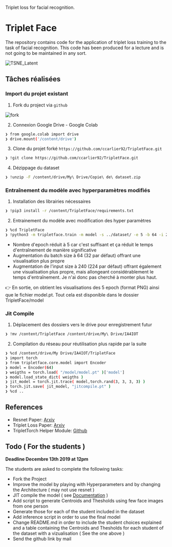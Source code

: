Triplet loss for facial recognition.

# Triplet Face

The repository contains code for the application of triplet loss training to the
task of facial recognition. This code has been produced for a lecture and is not
going to be maintained in any sort.

![TSNE_Latent](TSNE_Latent.png)

## Tâches réalisées

### Import du projet existant
1. Fork du project via `github`

![fork](https://raw.githubusercontent.com/ccarlier92/castle/master/fork.png)

2. Connexion Google Drive - Google Colab
```sh
❯ from google.colab import drive
❯ drive.mount('/content/drive')
```
3. Clone du projet forké `https://github.com/ccarlier92/TripletFace.git`
```sh
❯ !git clone https://github.com/ccarlier92/TripletFace.git
```
4. Dézippage du dataset 
```sh
❯ !unzip -F /content/drive/My\ Drive/Copie\ de\ dataset.zip
```
### Entraînement du modèle avec hyperparamètres modifiés

1.  Installation des librairies nécessaires
```sh
❯ !pip3 install -r /content/TripletFace/requirements.txt
```
2. Entrainement du modèle avec modification des hyper paramètres
```sh
❯ %cd TripletFace
❯ !python3 -m tripletface.train -m model -s ../dataset/ -e 5 -b 64 -i 240
```
- Nombre d'epoch réduit à 5 car c'est suffisant et ça réduit le temps d'entraînement de manière significative
- Augmentation du batch size à 64 (32 par défaut) offrant une visualisation plus propre
- Augmentation de l'input size à 240 (224 par défaut) offrant également une visualisation plus propre, mais allongeant considérablement le temps d'entraînement. Je n'ai donc pas cherché à monter plus haut.

 :point_right: En sortie, on obtient les visualisations des 5 epoch (format PNG) ainsi que le fichier model.pt. Tout cela est disponible dans le dossier TripletFace/model

### Jit Compile
1. Déplacement des dossiers vers le drive pour enregistrement futur
```sh
❯ !mv /content/TripletFace /content/drive/My\ Drive/IA4IOT
```
2. Compilation du réseau pour réutilisation plus rapide par la suite
```sh
❯ %cd /content/drive/My Drive/IA4IOT/TripletFace
❯ import torch
❯ from tripletface.core.model import Encoder
❯ model = Encoder(64)
❯ weigths = torch.load( "/model/model.pt" )['model']
❯ model.load_state_dict( weigths )
❯ jit_model = torch.jit.trace( model,torch.rand(3, 3, 3, 3) )
❯ torch.jit.save( jit_model, "jitcompile.pt" )
❯ %cd ..
```
## References

* Resnet Paper: [Arxiv](https://arxiv.org/pdf/1512.03385.pdf)
* Triplet Loss Paper: [Arxiv](https://arxiv.org/pdf/1503.03832.pdf)
* TripletTorch Helper Module: [Github](https://github.com/TowardHumanizedInteraction/TripletTorch)

## Todo ( For the students )

**Deadline Decembre 13th 2019 at 12pm**

The students are asked to complete the following tasks:
* Fork the Project
* Improve the model by playing with Hyperparameters and by changing the Architecture ( may not use resnet )
* JIT compile the model ( see [Documentation](https://pytorch.org/docs/stable/jit.html#torch.jit.trace) )
* Add script to generate Centroids and Thesholds using few face images from one person
* Generate those for each of the student included in the dataset
* Add inference script in order to use the final model
* Change README.md in order to include the student choices explained and a table containing the Centroids and Thesholds for each student of the dataset with a vizualisation ( See the one above )
* Send the github link by mail
